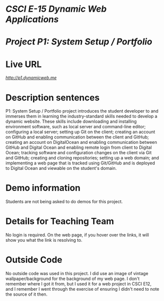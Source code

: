 # ***CSCI E-15 Dynamic Web Applications***
# ***Project P1: System Setup / Portfolio***
 
# **Live URL**
*http://p1.dynamicweb.me*

# **Description sentences**
P1: System Setup / Portfolio project introduces the student developer to and immerses them 
in learning the industry-standard skills needed to develop a dynamic website.  These skills include
downloading and installing environment software, such as local server and command-line editor; 
configuring a local server; setting up Git on the client; creating an account on GitHub
and enabling communication between the client and GitHub; creating an account on DigitalOcean
and enabling communication between GitHub and Digital Ocean and enabling remote login from client 
to Digital Ocean; tracking software and configuration changes on the client via Git and GitHub; 
creating and cloning repositories; setting up a web domain; and implementing a web page that 
is tracked using Git/GitHub and is deployed to Digital Ocean and viewable on the student's domain.

# **Demo information** 
Students are not being asked to do demos for this project.

# **Details for Teaching Team**
No login is required.
On the web page, if you hover over the links, it will show you what the link is resolving to. 

# **Outside Code**
No outside code was used in this project.  I did use an image of vintage wallpaper/background for
the background of my web page.  I don't remember where I got it from, but I used it for a web 
project in CSCI E12, and I remember I went through the exercise of ensuring I didn't need to note 
the source of it then.
